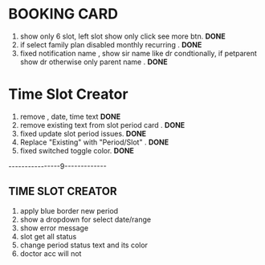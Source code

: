 # BOOKING CARD

1.  show only 6 slot, left slot show only click see more btn. **DONE**
2.  if select family plan disabled monthly recurring . **DONE**
3.  fixed notification name , show sir name like dr condtionally, if petparent show dr otherwise only parent name . **DONE**

# Time Slot Creator

1. remove , date, time text **DONE**
2. remove existing text from slot period card . **DONE**
3. fixed update slot period issues. **DONE**
4. Replace "Existing" with "Period/Slot" . **DONE**
5. fixed switched toggle color. **DONE**

----------------9-------------

## TIME SLOT CREATOR

1. apply blue border new period
2. show a dropdown for select date/range
3. show error message
4. slot get all status
5. change period status text and its color
6. doctor acc will not
